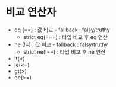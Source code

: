 # 비교 연산자

- eq (==) : 값 비교 - fallback : falsy/truthy
  - strict eq(===) : 타입 비교 후 eq 연산
- ne (!=) : 값 비교 - fallback : falsy/truthy
  - strict ne(!==) : 타입 비교 후 ne 연산
- lt(\<)
- le(\<=)
- gt(\>)
- ge(\>=)
